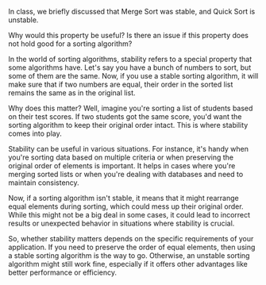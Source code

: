 In class, we briefly discussed that Merge Sort was stable, and Quick Sort is unstable.

Why would this property be useful? Is there an issue if this property does not hold good for a sorting algorithm?

In the world of sorting algorithms, stability refers to a special property that some algorithms have. Let's say you have a bunch of numbers to sort, but some of them are the same. Now, if you use a stable sorting algorithm, it will make sure that if two numbers are equal, their order in the sorted list remains the same as in the original list.

Why does this matter? Well, imagine you're sorting a list of students based on their test scores. If two students got the same score, you'd want the sorting algorithm to keep their original order intact. This is where stability comes into play.

Stability can be useful in various situations. For instance, it's handy when you're sorting data based on multiple criteria or when preserving the original order of elements is important. It helps in cases where you're merging sorted lists or when you're dealing with databases and need to maintain consistency.

Now, if a sorting algorithm isn't stable, it means that it might rearrange equal elements during sorting, which could mess up their original order. While this might not be a big deal in some cases, it could lead to incorrect results or unexpected behavior in situations where stability is crucial.

So, whether stability matters depends on the specific requirements of your application. If you need to preserve the order of equal elements, then using a stable sorting algorithm is the way to go. Otherwise, an unstable sorting algorithm might still work fine, especially if it offers other advantages like better performance or efficiency.
